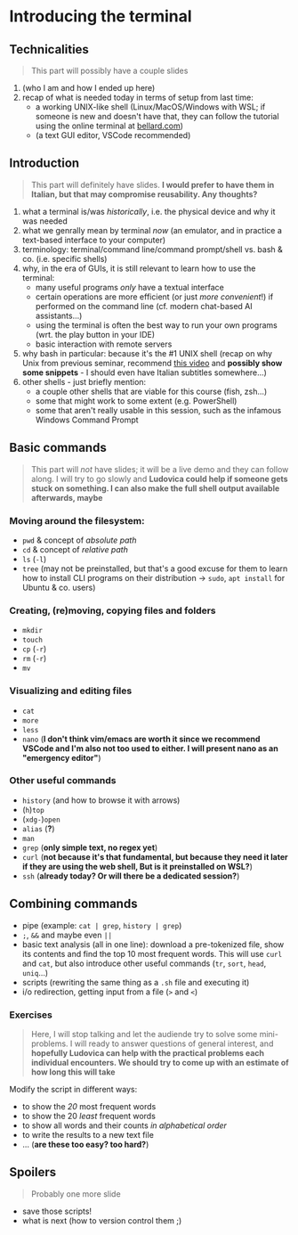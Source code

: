 # Introducing the terminal

## Technicalities
>  This part will possibly have a couple slides

1. (who I am and how I ended up here)
2. recap of what is needed today in terms of setup from last time:
    - a working UNIX-like shell (Linux/MacOS/Windows with WSL; if someone is new and doesn't have that, they can follow the tutorial using the online terminal at [bellard.com](https://bellard.org/jslinux/vm.html?url=alpine-x86.cfg&mem=192))
    - (a text GUI editor, VSCode recommended)

## Introduction
> This part will definitely have slides. __I would prefer to have them in Italian, but that may compromise reusability. Any thoughts?__

1. what a terminal is/was _historically_, i.e. the physical device and why it was needed
2. what we genrally mean by terminal _now_ (an emulator, and in practice a text-based interface to your computer)
3. terminology: terminal/command line/command prompt/shell vs. bash & co. (i.e. specific shells)
4. why, in the era of GUIs, it is still relevant to learn how to use the terminal:
   - many useful programs _only_ have a textual interface
   - certain operations are more efficient (or just _more convenient_!) if performed on the command line (cf. modern chat-based AI assistants...)
   - using the terminal is often the best way to run your own programs (wrt. the play button in your IDE)
   - basic interaction with remote servers
5. why bash in particular: because it's the #1 UNIX shell (recap on why Unix from previous seminar, recommend [this video](https://www.youtube.com/watch?v=tc4ROCJYbm0) and __possibly show some snippets__ - I should even have Italian subtitles somewhere...)
6. other shells - just briefly mention:
   - a couple other shells that are viable for this course (fish, zsh...)
   - some that might work to some extent (e.g. PowerShell)
   - some that aren't really usable in this session, such as the infamous Windows Command Prompt

## Basic commands
> This part will _not_ have slides; it will be a live demo and they can follow along. I will try to go slowly and __Ludovica could help if someone gets stuck on something. I can also make the full shell output available afterwards, maybe__

### Moving around the filesystem: 
- `pwd` & concept of _absolute path_
- `cd` & concept of _relative path_
- `ls` (`-l`)
- `tree` (may not be preinstalled, but that's a good excuse for them to learn how to install CLI programs on their distribution $\to$ `sudo`, `apt install` for Ubuntu & co. users)

### Creating, (re)moving, copying files and folders
- `mkdir`
- `touch`
- `cp` (`-r`)
- `rm` (`-r`) 
- `mv`

### Visualizing and editing files
- `cat`
- `more`
- `less`
- `nano` (__I don't think vim/emacs are worth it since we recommend VSCode and I'm also not too used to either. I will present nano as an "emergency editor"__)

### Other useful commands
- `history` (and how to browse it with arrows)
- (`h`)`top`
- (`xdg-`)`open`
- `alias` (__?__)
- `man`
- `grep` (__only simple text, no regex yet__)
- `curl` (__not because it's that fundamental, but because they need it later if they are using the web shell, But is it preinstalled on WSL?__)
- `ssh` (__already today? Or will there be a dedicated session?__)

## Combining commands
- pipe (example: `cat | grep`, `history | grep`)
- `;`, `&&` and maybe even `||` 
- basic text analysis (all in one line): download a pre-tokenized file, show its contents and find the top 10 most frequent words. This will use `curl` and `cat`, but also introduce other useful commands (`tr`, `sort`, `head`, `uniq`...)
- scripts (rewriting the same thing as a `.sh` file and executing it)
- i/o redirection, getting input from a file (`>` and `<`)

### Exercises
> Here, I will stop talking and let the audiende try to solve some mini-problems. I will ready to answer questions of general interest, and __hopefully Ludovica can help with the practical problems each individual encounters. We should try to come up with an estimate of how long this will take__ 

Modify the script in different ways:

- to show the _20_ most frequent words
- to show the 20 _least_ frequent words
- to show all words and their counts _in alphabetical order_
- to write the results to a new text file
- ... (__are these too easy? too hard?__)

## Spoilers
> Probably one more slide

- save those scripts!
- what is next (how to version control them ;)